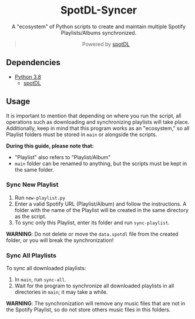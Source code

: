 <div align="center">
	
# SpotDL-Syncer

A "ecosystem" of Python scripts to create and maintain multiple Spotify Playlists/Albums synchronized.
<br>
> Powered by [spotDL](https://github.com/spotDL/spotify-downloader)
	
</div>

## Dependencies

- [Python 3.8](https://www.python.org/downloads/)
	- [spotDL](https://github.com/spotDL/spotify-downloader)

## Usage

It is important to mention that depending on where you run the script, all operations such as downloading and synchronizing playlists will take place. Additionally, keep in mind that this program works as an "ecosystem," so all Playlist folders must be stored in `main` or alongside the scripts.

**During this guide, please note that:**

-   "Playlist" also refers to "Playlist/Album"
-   `main` folder can be renamed to anything, but the scripts must be kept in the same folder.

### Sync New Playlist

1. Run `new-playlist.py`
2. Enter a valid Spotify URL (Playlist/Album) and follow the instructions. A folder with the name of the Playlist will be created in the same directory as the script.
3. To sync only this Playlist, enter its folder and run `sync-playlist`.

**WARNING**: Do not delete or move the `data.spotdl` file from the created folder, or you will break the synchronization!

### Sync All Playlists

To sync all downloaded playlists:

1. In `main`, run `sync-all`.
2. Wait for the program to synchronize all downloaded playlists in all directories in `main`; it may take a while.

**WARNING**: The synchronization will remove any music files that are not in the Spotify Playlist, so do not store others music files in this folders.

